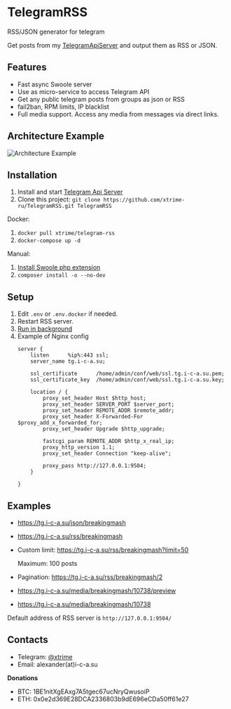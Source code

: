 # TelegramRSS
RSS/JSON generator for telegram

Get posts from my [TelegramApiServer](https://github.com/xtrime-ru/TelegramApiServer) and output them as RSS or JSON.

## Features
* Fast async Swoole server
* Use as micro-service to access Telegram API
* Get any public telegram posts from groups as json or RSS
* fail2ban, RPM limits, IP blacklist
* Full media support. Access any media from messages via direct links.

## Architecture Example

![Architecture Example](https://hsto.org/webt/j-/ob/ky/j-obkye1dv68ngsrgi12qevutra.png)

## Installation
 
1. Install and start [Telegram Api Server](https://github.com/xtrime-ru/TelegramApiServer)
1. Clone this project: `git clone https://github.com/xtrime-ru/TelegramRSS.git TelegramRSS`

Docker: 
1. `docker pull xtrime/telegram-rss`
1. `docker-compose up -d`

Manual:
1. [Install Swoole php extension](https://github.com/swoole/swoole-src#%EF%B8%8F-installation)
1. `composer install -o --no-dev`
   
## Setup
1. Edit `.env` or `.env.docker` if needed. 
1. Restart RSS server.
1. [Run in background](https://github.com/xtrime-ru/TelegramApiServer#run-in-background)
1. Example of Nginx config 
    ```
    server {
        listen      %ip%:443 ssl;
        server_name tg.i-c-a.su;
    
        ssl_certificate      /home/admin/conf/web/ssl.tg.i-c-a.su.pem;
        ssl_certificate_key  /home/admin/conf/web/ssl.tg.i-c-a.su.key;
    
        location / {
            proxy_set_header Host $http_host;
            proxy_set_header SERVER_PORT $server_port;
            proxy_set_header REMOTE_ADDR $remote_addr;
            proxy_set_header X-Forwarded-For $proxy_add_x_forwarded_for;
            proxy_set_header Upgrade $http_upgrade;
    
            fastcgi_param REMOTE_ADDR $http_x_real_ip;
            proxy_http_version 1.1;
            proxy_set_header Connection "keep-alive";
    
            proxy_pass http://127.0.0.1:9504;
        }
    
    }
    ```
  
## Examples    
* https://tg.i-c-a.su/json/breakingmash
* https://tg.i-c-a.su/rss/breakingmash
* Custom limit: https://tg.i-c-a.su/rss/breakingmash?limit=50 
  
  Maximum: 100 posts
  
* Pagination: https://tg.i-c-a.su/rss/breakingmash/2
* https://tg.i-c-a.su/media/breakingmash/10738/preview
* https://tg.i-c-a.su/media/breakingmash/10738

Default address of RSS server is `http://127.0.0.1:9504/`
    
## Contacts

* Telegram: [@xtrime](tg://resolve?domain=xtrime)
* Email: alexander(at)i-c-a.su

**Donations**

* BTC: 1BE1nitXgEAxg7A5tgec67ucNryQwusoiP
* ETH: 0x0e2d369E28DCA2336803b9dE696eCDa50ff61e27

